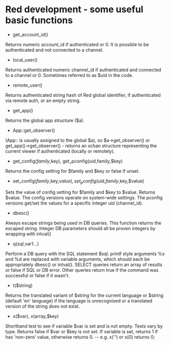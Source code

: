 Red development - some useful basic functions
=============================================



* get_account_id()

Returns numeric account_id if authenticated or 0. It is possible to be authenticated and not connected to a channel.

* local_user()

Returns authenticated numeric channel_id if authenticated and connected to a channel or 0. Sometimes referred to as $uid in the code.

* remote_user()

Returns authenticated string hash of Red global identifier, if authenticated via remote auth, or an empty string.

* get_app()

Returns the global app structure ($a).

* App::get_observer()

(App:: is usually assigned to the global $a), so $a->get_observer() or get_app()->get_observer() - returns an xchan structure representing the current viewer if authenticated (locally or remotely).

* get_config($family,$key), get_pconfig($uid,$family,$key)

Returns the config setting for $family and $key or false if unset. 

* set_config($family,$key,$value), set_pconfig($uid,$family,$key,$value)

Sets the value of config setting for $family and $key to $value. Returns $value. The config versions operate on system-wide settings. The pconfig versions get/set the values for a specific integer uid (channel_id).  

* dbesc()

Always escape strings being used in DB queries. This function returns the escaped string. Integer DB parameters should all be proven integers by wrapping with intval()

* q($sql,$var1...)

Perform a DB query with the SQL statement $sql. printf style arguments %s and %d are replaced with variable arguments, which should each be appropriately dbesc() or intval(). SELECT queries return an array of results or false if SQL or DB error. Other queries return true if the command was successful or false if it wasn't. 

* t($string)

Returns the translated variant of $string for the current language or $string (default 'en' language) if the language is unrecognised or a translated version of the string does not exist.

* x($var), $x($array,$key)

Shorthand test to see if variable $var is set and is not empty. Tests vary by type. Returns false if $var or $key is not set.
If variable is set, returns 1 if has 'non-zero' value, otherwise returns 0. -- e.g. x('') or x(0) returns 0;



